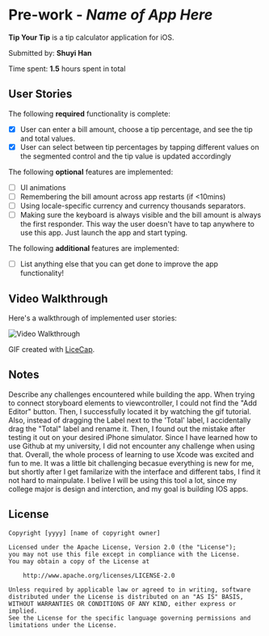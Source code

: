 # Pre-work - *Name of App Here*

**Tip Your Tip** is a tip calculator application for iOS.

Submitted by: **Shuyi Han**

Time spent: **1.5** hours spent in total

## User Stories

The following **required** functionality is complete:

* [X] User can enter a bill amount, choose a tip percentage, and see the tip and total values.
* [X] User can select between tip percentages by tapping different values on the segmented control and the tip value is updated accordingly

The following **optional** features are implemented:

* [ ] UI animations
* [ ] Remembering the bill amount across app restarts (if <10mins)
* [ ] Using locale-specific currency and currency thousands separators.
* [ ] Making sure the keyboard is always visible and the bill amount is always the first responder. This way the user doesn't have to tap anywhere to use this app. Just launch the app and start typing.

The following **additional** features are implemented:

- [ ] List anything else that you can get done to improve the app functionality!

## Video Walkthrough

Here's a walkthrough of implemented user stories:

<img src='http://g.recordit.co/OKDZ1xhHn0.gif' title='Video Walkthrough' width='' alt='Video Walkthrough' />

GIF created with [LiceCap](http://www.cockos.com/licecap/).

## Notes

Describe any challenges encountered while building the app.
When trying to connect storyboard elements to viewcontroller, I could not find the
"Add Editor" button. Then, I successfully located it by watching the gif tutorial. 
Also, instead of dragging the Label next to the 'Total' label, I accidentally drag the "Total" label and rename it. Then, I found out the mistake after testing it out on your desired iPhone simulator. Since I have learned how to use Github at my university, I did not encounter any challenge when using that. Overall, the whole process of learning to use Xcode was excited and fun to me. It was a little bit challenging becasue everything is new for me, but shortly after I get familarize with the interface and different tabs, I find it not hard to mainpulate. I belive I will be using this tool a lot, since my college major is design and interction, and my goal is building IOS apps.  

## License

    Copyright [yyyy] [name of copyright owner]

    Licensed under the Apache License, Version 2.0 (the "License");
    you may not use this file except in compliance with the License.
    You may obtain a copy of the License at

        http://www.apache.org/licenses/LICENSE-2.0

    Unless required by applicable law or agreed to in writing, software
    distributed under the License is distributed on an "AS IS" BASIS,
    WITHOUT WARRANTIES OR CONDITIONS OF ANY KIND, either express or implied.
    See the License for the specific language governing permissions and
    limitations under the License.
